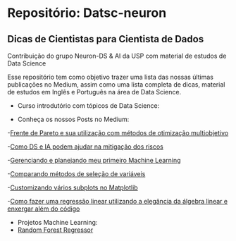 # Repositório: Datsc-neuron
## Dicas de Cientistas para Cientista de Dados

Contribuição do grupo Neuron-DS & AI da USP com material de estudos de Data Science

Esse repositório tem como objetivo trazer uma lista das nossas últimas publicações no Medium, assim como uma lista completa de dicas, material de estudos em Inglês e Português na área de Data Science. 

- Curso introdutório com tópicos de Data Science:


- Conheça os nossos Posts no Medium:

-[Frente de Pareto e sua utilização com métodos de otimização multiobjetivo](https://medium.com/neurondsai/frente-de-pareto-e-sua-utiliza%C3%A7%C3%A3o-com-m%C3%A9todos-de-otimiza%C3%A7%C3%A3o-multiobjetivo-7b4f5592c658)

-[Como DS e IA podem ajudar na mitigação dos riscos](https://medium.com/neurondsai/como-ds-e-ia-podem-ajudar-na-mitiga%C3%A7%C3%A3o-do-risco-f35f1ff7bfa8)

-[Gerenciando e planejando meu primeiro Machine Learning](https://medium.com/neurondsai/gerenciando-e-planejando-meu-primeiro-machine-learning-6de7cf1abc99)

-[Comparando métodos de seleção de variáveis](https://medium.com/neurondsai/comparando-m%C3%A9todos-de-sele%C3%A7%C3%A3o-de-vari%C3%A1veis-ef6ffe4f501)

-[Customizando vários subplots no Matplotlib](https://medium.com/neurondsai/customizando-v%C3%A1rios-subplots-no-matplotlib-b8c51bc640bb)

-[Como fazer uma regressão linear utilizando a elegância da álgebra linear e enxergar além do código](https://medium.com/neurondsai/como-fazer-uma-regress%C3%A3o-linear-utilizando-a-eleg%C3%A2ncia-da-%C3%A1lgebra-linear-e-enxergar-al%C3%A9m-do-c%C3%B3digo-666a05706197)




- Projetos Machine Learning:
- [Random Forest Regressor](https://medium.com/neurondsai/como-fazer-uma-regress%C3%A3o-linear-utilizando-a-eleg%C3%A2ncia-da-%C3%A1lgebra-linear-e-enxergar-al%C3%A9m-do-c%C3%B3digo-666a05706197)
